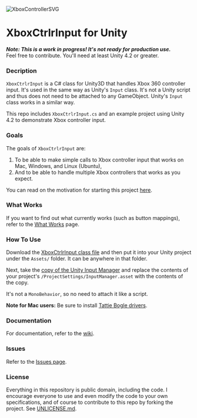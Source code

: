 ![XboxControllerSVG](https://upload.wikimedia.org/wikipedia/commons/thumb/1/1b/Xbox_Controller.svg/200px-Xbox_Controller.svg.png)

XboxCtrlrInput for Unity
========================

__*Note: This is a work in progress! It's not ready for production use.*__  
Feel free to contribute. You'll need at least Unity 4.2 or greater.

### Decription

`XboxCtrlrInput` is a C# class for Unity3D that handles Xbox 360 controller input. It's used in the same way as Unity's `Input` class. It's not a Unity script and thus does not need to be attached to any GameObject. Unity's `Input` class works in a similar way.

This repo includes `XboxCtrlrInput.cs` and an example project using Unity 4.2 to demonstrate Xbox controller input. 


### Goals

The goals of `XboxCtrlrInput` are:

1.   To be able to make simple calls to Xbox controller input that works on Mac, Windows, and Linux (Ubuntu),
2.   And to be able to handle multiple Xbox controllers that works as you expect.

You can read on the motivation for starting this project [here](http://jibransyed.wordpress.com/2013/09/07/the-motivation-behind-xboxctrlrinput/).

### What Works

If you want to find out what currently works (such as button mappings), refer to the [What Works](https://github.com/JISyed/Unity-XboxCtrlrInput/wiki/What-Works) page.

### How To Use

Download the [XboxCtrlrInput class file](https://github.com/JISyed/Unity-XboxCtrlrInput/blob/master/XboxCtrlrInput/Assets/XboxCtrlrInputPackage/XboxCtrlrInput.cs) and then put it into your Unity project under the `Assets/` folder. It can be anywhere in that folder.

Next, take the [copy of the Unity Input Manager](https://github.com/JISyed/Unity-XboxCtrlrInput/blob/master/XboxCtrlrInput/Assets/XboxCtrlrInputPackage/InputManagerCopy.txt) and replace the contents of your project's `/ProjectSettings/InputManager.asset` with the contents of the copy.

It's not a `MonoBehavior`, so no need to attach it like a script.

**Note for Mac users:** Be sure to install [Tattie Bogle drivers](http://tattiebogle.net/index.php/ProjectRoot/Xbox360Controller/OsxDriver).  


### Documentation

For documentation, refer to the [wiki](https://github.com/JISyed/Unity-XboxCtrlrInput/wiki#reference "XboxCtrlrInput Wiki").

### Issues

Refer to the [Issues page](https://github.com/JISyed/Unity-XboxCtrlrInput/issues).

### License

Everything in this repository is public domain, including the code. I encourage everyone to use and even modify the code to your own specifications, and of course to contribute to this repo by forking the project. See [UNLICENSE.md](https://github.com/JISyed/Unity-XboxCtrlrInput/blob/master/UNLICENSE.md).
